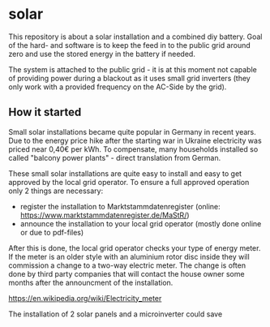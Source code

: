 # solar

This repository is about a solar installation and a combined diy battery. Goal of the hard- and software is to keep the feed in to the public grid around zero and use the stored energy in the battery if needed. 

The system is attached to the public grid - it is at this moment not capable of providing power during a blackout as it uses small grid inverters (they only work with a provided frequency on the AC-Side by the grid). 

## How it started ##

Small solar installations became quite popular in Germany in recent years. Due to the energy price hike after the starting war in Ukraine electricity was priced near 0,40€ per kWh. To compensate, many households installed so called "balcony power plants" - direct translation from German. 

These small solar installations are quite easy to install and easy to get approved by the local grid operator. To ensure a full approved operation only 2 things are necessary:
  
- register the installation to Marktstammdatenregister (online: https://www.marktstammdatenregister.de/MaStR/)
- announce the installation to your local grid operator  (mostly done online or due to pdf-files)

After this is done, the local grid operator checks your type of energy meter. If the meter is an older style with an aluminium rotor disc inside they will commission a change to a two-way electric meter. The change is often done by third party companies that will contact the house owner some months after the announcment of the installation.  

https://en.wikipedia.org/wiki/Electricity_meter

The installation of 2 solar panels and a microinverter could save 
